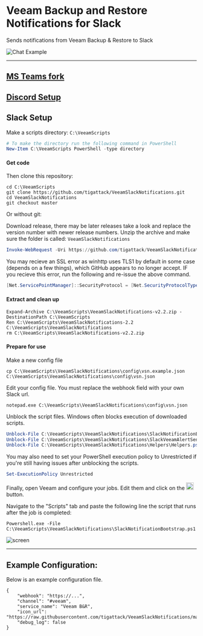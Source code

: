 # Veeam Backup and Restore Notifications for Slack

Sends notifications from Veeam Backup & Restore to Slack

![Chat Example](https://raw.githubusercontent.com/tigattack/VeeamSlackNotifications/master/asset/img/screens/sh-2.png)

---
[MS Teams fork](https://github.com/tigattack/VeeamTeamsNotifications)
---
## [Discord Setup](https://blog.tiga.tech/veeam-b-r-notifications-in-discord/)

## Slack Setup

Make a scripts directory: `C:\VeeamScripts`

```powershell
# To make the directory run the following command in PowerShell
New-Item C:\VeeamScripts PowerShell -type directory
```

#### Get code

Then clone this repository:

```shell
cd C:\VeeamScripts
git clone https://github.com/tigattack/VeeamSlackNotifications.git
cd VeeamSlackNotifications
git checkout master
```

Or without git:

Download release, there may be later releases take a look and replace the version number with newer release numbers.
Unzip the archive and make sure the folder is called: `VeeamSlackNotifications`
```powershell
Invoke-WebRequest -Uri https://github.com/tigattack/VeeamSlackNotifications/archive/2.1.zip -OutFile C:\VeeamScripts\VeeamSlackNotifications-v1.0.zip
```
You may recieve an SSL error as winhttp uses TLS1 by default in some case (depends on a few things), which GitHub appears to no longer accept. IF you recieve this error, run the following and re-issue the above command.
```powershell
[Net.ServicePointManager]::SecurityProtocol = [Net.SecurityProtocolType]::Tls12
```

#### Extract and clean up
```shell
Expand-Archive C:\VeeamScripts\VeeamSlackNotifications-v2.2.zip -DestinationPath C:\VeeamScripts
Ren C:\VeeamScripts\VeeamSlackNotifications-2.2 C:\VeeamScripts\VeeamSlackNotifications
rm C:\VeeamScripts\VeeamSlackNotifications-v2.2.zip
```

#### Prepare for use
Make a new config file
```shell
cp C:\VeeamScripts\VeeamSlackNotifications\config\vsn.example.json C:\VeeamScripts\VeeamSlackNotifications\config\vsn.json
```
 Edit your config file. You must replace the webhook field with your own Slack url.
 ```shell
notepad.exe C:\VeeamScripts\VeeamSlackNotifications\config\vsn.json
```
Unblock the script files. Windows often blocks execution of downloaded scripts.
```powershell
Unblock-File C:\VeeamScripts\VeeamSlackNotifications\SlackNotificationBootstrap.ps1
Unblock-File C:\VeeamScripts\VeeamSlackNotifications\SlackVeeamAlertSender.ps1
Unblock-File C:\VeeamScripts\VeeamSlackNotifications\Helpers\Helpers.psm1
```
You may also need to set your PowerShell execution policy to Unrestricted if you're still having issues after unblocking the scripts. 
```powershell
Set-ExecutionPolicy Unrestricted
```

Finally, open Veeam and configure your jobs. Edit them and click on the <img src="asset/img/screens/sh-3.png" height="20"> button.

Navigate to the "Scripts" tab and paste the following line the script that runs after the job is completed:

```shell
Powershell.exe -File C:\VeeamScripts\VeeamSlackNotifications\SlackNotificationBootstrap.ps1
```

![screen](asset/img/screens/sh-1.png)

---

## Example Configuration:

Below is an example configuration file.

```shell
{
	"webhook": "https://...",
	"channel": "#veeam",
	"service_name": "Veeam B&R",
	"icon_url": "https://raw.githubusercontent.com/tigattack/VeeamSlackNotifications/master/asset/img/icon/VeeamB%26R.png",
	"debug_log": false
}
```
